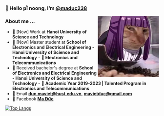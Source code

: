 ### 👋 Hello pī̀ noong, I’m [@maduc238](https://github.com/maduc238)

<img align="right" width="auto" height="200" src="IMG_4821.jpeg">

### About me ...

- :office: [Now] Work at **Hanoi University of Science and Technology**
- :school: [Now] Master student at **School of Electronics and Electrical Engineering - Hanoi University of Science and Technology** - :pencil: **Electronics and Telecommunications**
- :school: Received bachelor's degree at **School of Electronics and Electrical Engineering - Hanoi University of Science and Technology** - :pencil: **Academic Year 2019-2023 | Talented Program in Electronics and Telecommunications**
- :e-mail: Email **duc.maviet@hust.edu.vn**, **mavietduc@gmail.com**
- :speech_balloon: Facebook **[Ma Đức](https://www.facebook.com/maduc238)**

[![Top Langs](https://github-readme-stats.vercel.app/api/top-langs/?username=maduc238&layout=compact&langs_count=10)](https://github.com/anuraghazra/github-readme-stats)

<!---
maduc238/maduc238 is a ✨ special ✨ repository because its `README.md` (this file) appears on your GitHub profile.
You can click the Preview link to take a look at your changes.
--->
